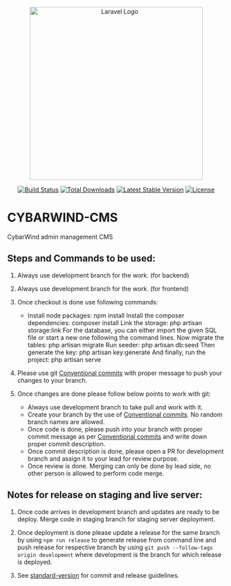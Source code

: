 <p align="center"><a href="https://laravel.com" target="_blank"><img src="https://raw.githubusercontent.com/laravel/art/master/logo-lockup/5%20SVG/2%20CMYK/1%20Full%20Color/laravel-logolockup-cmyk-red.svg" width="400" alt="Laravel Logo"></a></p>

<p align="center">
<a href="https://github.com/laravel/framework/actions"><img src="https://github.com/laravel/framework/workflows/tests/badge.svg" alt="Build Status"></a>
<a href="https://packagist.org/packages/laravel/framework"><img src="https://img.shields.io/packagist/dt/laravel/framework" alt="Total Downloads"></a>
<a href="https://packagist.org/packages/laravel/framework"><img src="https://img.shields.io/packagist/v/laravel/framework" alt="Latest Stable Version"></a>
<a href="https://packagist.org/packages/laravel/framework"><img src="https://img.shields.io/packagist/l/laravel/framework" alt="License"></a>
</p>

# CYBARWIND-CMS
CybarWind admin management CMS

## Steps and Commands to be used:

1. Always use development branch for the work. (for backend)
2. Always use development branch for the work. (for frontend)

3. Once checkout is done use following commands:
    - Install node packages: npm install
    Install the composer dependencies: composer install
    Link the storage: php artisan storage:link
    For the database, you can either import the given SQL file or start a new one following the command lines.
    Now migrate the tables: php artisan migrate
    Run seeder: php artisan db:seed
    Then generate the key: php artisan key:generate
    And finally, run the project: php artisan serve

4. Please use git [Conventional commits](https://www.conventionalcommits.org/en/v1.0.0/) with proper message to push your changes to your branch.

5. Once changes are done please follow below points to work with git:
    - Always use development branch to take pull and work with it.
    - Create your branch by the use of [Conventional commits](https://www.conventionalcommits.org/en/v1.0.0/). No random branch names are allowed.
    - Once code is done, please push into your branch with proper commit message as per [Conventional commits](https://www.conventionalcommits.org/en/v1.0.0/) and write down proper commit description.
    - Once commit description is done, please open a PR for development branch and assign it to your lead for review purpose.
    - Once review is done. Merging can only be done by lead side, no other person is allowed to perform code merge.


## Notes for release on staging and live server:

1. Once code arrives in development branch and updates are ready to be deploy. Merge code in staging branch for staging server deployment.

2. Once deployment is done please update a release for the same branch by using `npm run release` to generate release from command line and push release for respective branch by using `git push --follow-tags origin development` where development is the branch for which release is deployed.

3. See [standard-version](https://github.com/conventional-changelog/standard-version) for commit and release guidelines.




